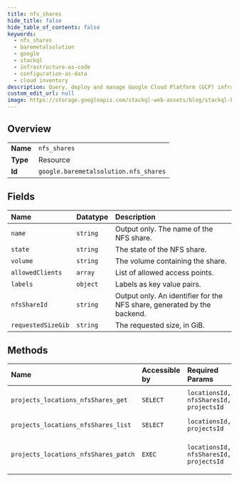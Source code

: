 ```yaml
---
title: nfs_shares
hide_title: false
hide_table_of_contents: false
keywords:
  - nfs_shares
  - baremetalsolution
  - google    
  - stackql
  - infrastructure-as-code
  - configuration-as-data
  - cloud inventory
description: Query, deploy and manage Google Cloud Platform (GCP) infrastructure and resources using SQL
custom_edit_url: null
image: https://storage.googleapis.com/stackql-web-assets/blog/stackql-blog-post-featured-image.png
---
```

  
    

## Overview
<table><tbody>
<tr><td><b>Name</b></td><td><code>nfs_shares</code></td></tr>
<tr><td><b>Type</b></td><td>Resource</td></tr>
<tr><td><b>Id</b></td><td><code>google.baremetalsolution.nfs_shares</code></td></tr>
</tbody></table>

## Fields
| Name | Datatype | Description |
|:-----|:---------|:------------|
| `name` | `string` | Output only. The name of the NFS share. |
| `state` | `string` | The state of the NFS share. |
| `volume` | `string` | The volume containing the share. |
| `allowedClients` | `array` | List of allowed access points. |
| `labels` | `object` | Labels as key value pairs. |
| `nfsShareId` | `string` | Output only. An identifier for the NFS share, generated by the backend. |
| `requestedSizeGib` | `string` | The requested size, in GiB. |
## Methods
| Name | Accessible by | Required Params | Description |
|:-----|:--------------|:----------------|:------------|
| `projects_locations_nfsShares_get` | `SELECT` | `locationsId, nfsSharesId, projectsId` | Get details of a single NFS share. |
| `projects_locations_nfsShares_list` | `SELECT` | `locationsId, projectsId` | List NFS shares. |
| `projects_locations_nfsShares_patch` | `EXEC` | `locationsId, nfsSharesId, projectsId` | Update details of a single NFS share. |
